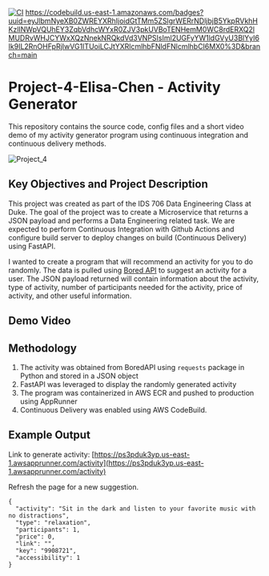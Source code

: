 [![CI](https://github.com/nogibjj/Project-4-Elisa-Chen/actions/workflows/makefile.yml/badge.svg)](https://github.com/nogibjj/Project-4-Elisa-Chen/actions/workflows/makefile.yml) https://codebuild.us-east-1.amazonaws.com/badges?uuid=eyJlbmNyeXB0ZWREYXRhIjoidGtTMm5ZSlgrWERrNDljbjB5YkpRVkhHKzlINWpVQUhEY3ZqbVdhcWYxR0ZJV3pkUVBoTENHemM0WC8rdERXQ2lMUDRvWHJCYWxXQzNnekNRQkdVd3VNPSIsIml2UGFyYW1ldGVyU3BlYyI6Ik9IL2RnOHFpRjIwVG1ITUoiLCJtYXRlcmlhbFNldFNlcmlhbCI6MX0%3D&branch=main
# Project-4-Elisa-Chen - Activity Generator

This repository contains the source code, config files and a short video demo of my activity generator program using continuous integration and continuous delivery methods. 

![Project_4](https://user-images.githubusercontent.com/25168588/202618952-57517222-0201-4c91-a601-86b5f07c0be9.png)

## Key Objectives and Project Description
This project was created as part of the IDS 706 Data Engineering Class at Duke. The goal of the project was to create a Microservice that returns a JSON payload and performs a Data Engineering related task. We are expected to perform Continuous Integration with Github Actions and configure build server to deploy changes on build (Continuous Delivery) using FastAPI.

I wanted to create a program that will recommend an activity for you to do randomly. The data is pulled using [Bored API](https://www.boredapi.com/) to suggest an activity for a user. The JSON payload returned will contain information about the activity, type of activity, number of participants needed for the activity, price of activity, and other useful information. 

## Demo Video

## Methodology
1. The activity was obtained from BoredAPI using `requests` package in Python and stored in a JSON object
2. FastAPI was leveraged to display the randomly generated activity
3. The program was containerized in AWS ECR and pushed to production using AppRunner
4. Continuous Delivery was enabled using AWS CodeBuild.

## Example Output

Link to generate activity: [https://ps3pduk3yp.us-east-1.awsapprunner.com/activity](https://ps3pduk3yp.us-east-1.awsapprunner.com/activity)

Refresh the page for a new suggestion.

```
{
  "activity": "Sit in the dark and listen to your favorite music with no distractions",
  "type": "relaxation",
  "participants": 1,
  "price": 0,
  "link": "",
  "key": "9908721",
  "accessibility": 1
}
```
